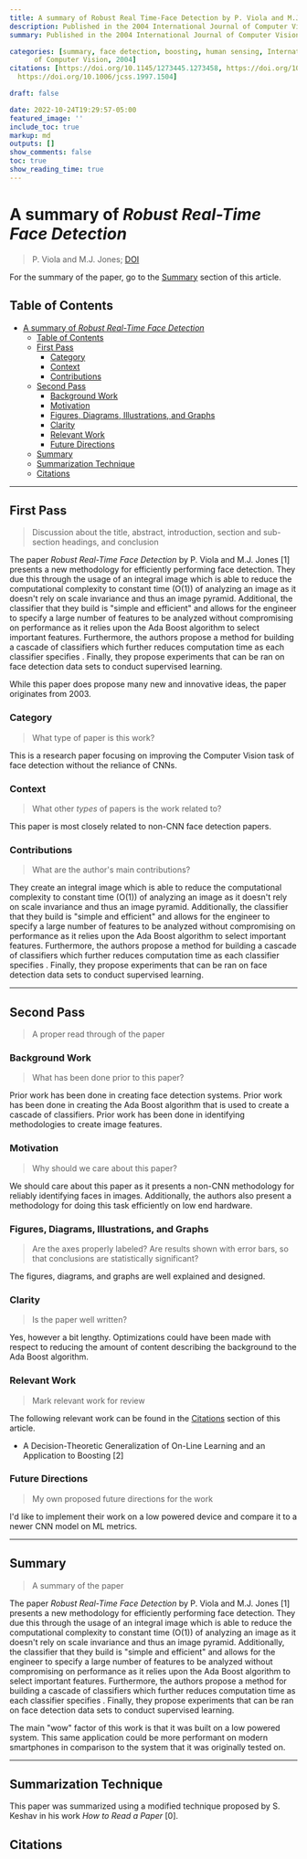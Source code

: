 ```yaml
---
title: A summary of Robust Real Time-Face Detection by P. Viola and M.J. Jones
description: Published in the 2004 International Journal of Computer Vision
summary: Published in the 2004 International Journal of Computer Vision

categories: [summary, face detection, boosting, human sensing, International Journal
      of Computer Vision, 2004]
citations: [https://doi.org/10.1145/1273445.1273458, https://doi.org/10.1023/B:VISI.0000013087.49260.fb,
  https://doi.org/10.1006/jcss.1997.1504]

draft: false

date: 2022-10-24T19:29:57-05:00
featured_image: ''
include_toc: true
markup: md
outputs: []
show_comments: false
toc: true
show_reading_time: true
---
```


# A summary of *Robust Real-Time Face Detection*

> P. Viola and M.J. Jones;
> [DOI](https://doi.org/10.1023/B:VISI.0000013087.49260.fb)

For the summary of the paper, go to the [Summary](#summary) section of this
article.

## Table of Contents

- [A summary of *Robust Real-Time Face Detection*](#a-summary-of-robust-real-time-face-detection)
  - [Table of Contents](#table-of-contents)
  - [First Pass](#first-pass)
    - [Category](#category)
    - [Context](#context)
    - [Contributions](#contributions)
  - [Second Pass](#second-pass)
    - [Background Work](#background-work)
    - [Motivation](#motivation)
    - [Figures, Diagrams, Illustrations, and Graphs](#figures-diagrams-illustrations-and-graphs)
    - [Clarity](#clarity)
    - [Relevant Work](#relevant-work)
    - [Future Directions](#future-directions)
  - [Summary](#summary)
  - [Summarization Technique](#summarization-technique)
  - [Citations](#citations)

______________________________________________________________________

## First Pass

> Discussion about the title, abstract, introduction, section and sub-section
> headings, and conclusion

The paper *Robust Real-Time Face Detection* by P. Viola and M.J. Jones \[1\]
presents a new methodology for efficiently performing face detection. They due
this through the usage of an integral image which is able to reduce the
computational complexity to constant time (O(1)) of analyzing an image as it
doesn't rely on scale invariance and thus an image pyramid. Additional, the
classifier that they build is "simple and efficient" and allows for the engineer
to specify a large number of features to be analyzed without compromising on
performance as it relies upon the Ada Boost algorithm to select important
features. Furthermore, the authors propose a method for building a cascade of
classifiers which further reduces computation time as each classifier specifies
. Finally, they propose experiments that can be ran on face detection data sets
to conduct supervised learning.

While this paper does propose many new and innovative ideas, the paper
originates from 2003.

### Category

> What type of paper is this work?

This is a research paper focusing on improving the Computer Vision task of face
detection without the reliance of CNNs.

### Context

> What other *types* of papers is the work related to?

This paper is most closely related to non-CNN face detection papers.

### Contributions

> What are the author's main contributions?

They create an integral image which is able to reduce the computational
complexity to constant time (O(1)) of analyzing an image as it doesn't rely on
scale invariance and thus an image pyramid. Additionally, the classifier that
they build is "simple and efficient" and allows for the engineer to specify a
large number of features to be analyzed without compromising on performance as
it relies upon the Ada Boost algorithm to select important features.
Furthermore, the authors propose a method for building a cascade of classifiers
which further reduces computation time as each classifier specifies . Finally,
they propose experiments that can be ran on face detection data sets to conduct
supervised learning.

______________________________________________________________________

## Second Pass

> A proper read through of the paper

### Background Work

> What has been done prior to this paper?

Prior work has been done in creating face detection systems. Prior work has been
done in creating the Ada Boost algorithm that is used to create a cascade of
classifiers. Prior work has been done in identifying methodologies to create
image features.

### Motivation

> Why should we care about this paper?

We should care about this paper as it presents a non-CNN methodology for
reliably identifying faces in images. Additionally, the authors also present a
methodology for doing this task efficiently on low end hardware.

### Figures, Diagrams, Illustrations, and Graphs

> Are the axes properly labeled? Are results shown with error bars, so that
> conclusions are statistically significant?

The figures, diagrams, and graphs are well explained and designed.

### Clarity

> Is the paper well written?

Yes, however a bit lengthy. Optimizations could have been made with respect to
reducing the amount of content describing the background to the Ada Boost
algorithm.

### Relevant Work

> Mark relevant work for review

The following relevant work can be found in the [Citations](#citations) section
of this article.

- A Decision-Theoretic Generalization of On-Line Learning and an Application to
  Boosting \[2\]

### Future Directions

> My own proposed future directions for the work

I'd like to implement their work on a low powered device and compare it to a
newer CNN model on ML metrics.

______________________________________________________________________

## Summary

> A summary of the paper

The paper *Robust Real-Time Face Detection* by P. Viola and M.J. Jones \[1\]
presents a new methodology for efficiently performing face detection. They due
this through the usage of an integral image which is able to reduce the
computational complexity to constant time (O(1)) of analyzing an image as it
doesn't rely on scale invariance and thus an image pyramid. Additionally, the
classifier that they build is "simple and efficient" and allows for the engineer
to specify a large number of features to be analyzed without compromising on
performance as it relies upon the Ada Boost algorithm to select important
features. Furthermore, the authors propose a method for building a cascade of
classifiers which further reduces computation time as each classifier specifies
. Finally, they propose experiments that can be ran on face detection data sets
to conduct supervised learning.

The main "wow" factor of this work is that it was built on a low powered system.
This same application could be more performant on modern smartphones in
comparison to the system that it was originally tested on.

______________________________________________________________________

## Summarization Technique

This paper was summarized using a modified technique proposed by S. Keshav in
his work *How to Read a Paper* \[0\].

## Citations
